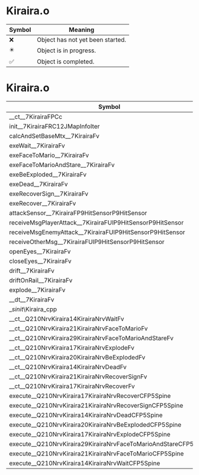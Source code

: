 # Kiraira.o
| Symbol | Meaning 
| ------------- | ------------- 
| :x: | Object has not yet been started. 
| :eight_pointed_black_star: | Object is in progress. 
| :white_check_mark: | Object is completed. 


# Kiraira.o
| Symbol | Decompiled? |
| ------------- | ------------- |
| __ct__7KirairaFPCc | :x: |
| init__7KirairaFRC12JMapInfoIter | :x: |
| calcAndSetBaseMtx__7KirairaFv | :x: |
| exeWait__7KirairaFv | :x: |
| exeFaceToMario__7KirairaFv | :x: |
| exeFaceToMarioAndStare__7KirairaFv | :x: |
| exeBeExploded__7KirairaFv | :x: |
| exeDead__7KirairaFv | :x: |
| exeRecoverSign__7KirairaFv | :x: |
| exeRecover__7KirairaFv | :x: |
| attackSensor__7KirairaFP9HitSensorP9HitSensor | :x: |
| receiveMsgPlayerAttack__7KirairaFUlP9HitSensorP9HitSensor | :x: |
| receiveMsgEnemyAttack__7KirairaFUlP9HitSensorP9HitSensor | :x: |
| receiveOtherMsg__7KirairaFUlP9HitSensorP9HitSensor | :x: |
| openEyes__7KirairaFv | :x: |
| closeEyes__7KirairaFv | :x: |
| drift__7KirairaFv | :x: |
| driftOnRail__7KirairaFv | :x: |
| explode__7KirairaFv | :x: |
| __dt__7KirairaFv | :x: |
| __sinit_\Kiraira_cpp | :x: |
| __ct__Q210NrvKiraira14KirairaNrvWaitFv | :x: |
| __ct__Q210NrvKiraira21KirairaNrvFaceToMarioFv | :x: |
| __ct__Q210NrvKiraira29KirairaNrvFaceToMarioAndStareFv | :x: |
| __ct__Q210NrvKiraira17KirairaNrvExplodeFv | :x: |
| __ct__Q210NrvKiraira20KirairaNrvBeExplodedFv | :x: |
| __ct__Q210NrvKiraira14KirairaNrvDeadFv | :x: |
| __ct__Q210NrvKiraira21KirairaNrvRecoverSignFv | :x: |
| __ct__Q210NrvKiraira17KirairaNrvRecoverFv | :x: |
| execute__Q210NrvKiraira17KirairaNrvRecoverCFP5Spine | :x: |
| execute__Q210NrvKiraira21KirairaNrvRecoverSignCFP5Spine | :x: |
| execute__Q210NrvKiraira14KirairaNrvDeadCFP5Spine | :x: |
| execute__Q210NrvKiraira20KirairaNrvBeExplodedCFP5Spine | :x: |
| execute__Q210NrvKiraira17KirairaNrvExplodeCFP5Spine | :x: |
| execute__Q210NrvKiraira29KirairaNrvFaceToMarioAndStareCFP5Spine | :x: |
| execute__Q210NrvKiraira21KirairaNrvFaceToMarioCFP5Spine | :x: |
| execute__Q210NrvKiraira14KirairaNrvWaitCFP5Spine | :x: |
